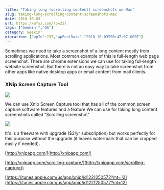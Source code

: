 ```yaml
---
title: "Taking long (scrolling content) screenshots on Mac"
slug: taking-long-scrolling-content-screenshots-mac
date: 2018-10-03
url: https://mfyz.com/?p=237
tags: ["Geekin'","OS"]
category: Geekin'
migration: {"wpId":237,"wpPostDate":"2018-10-03T00:47:07.000Z"}
---
```


Sometimes we need to take a screenshot of a long content mostly from scrolling applications. Most common example of this is full-length web page screenshot. There are chrome extensions we can use for taking full-length website screenshot. But there is not an easy way to take screenshot from other apps like native desktop apps or email content from mail clients.

### XNip Screen Capture Tool

![](/images/archive/en/2020/05/xnip-1_nejmic.jpg?fit=525%2C157&ssl=1)

We can use Xnip Screen Capture tool that has all of the common screen capture software features and a feature We can use for taking long content screenshots called “Scrolling screenshot”

![](/images/archive/en/2020/05/xnip-2_cenwpz.gif?fit=569%2C300&ssl=1)

It's is a freeware with upgrade ($2/yr subscription) but works perfectly for this purpose without the upgrade (it leaves watermark that can be cropped easily if needed).

[http://xnipapp.com/](http://xnipapp.com/)

[http://xnipapp.com/scrolling-capture/](http://xnipapp.com/scrolling-capture/)

[https://itunes.apple.com/us/app/xnip/id1221250572?mt=12](https://itunes.apple.com/us/app/xnip/id1221250572?mt=12)
